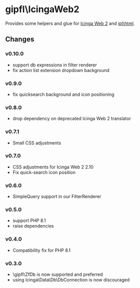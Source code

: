 gipfl\IcingaWeb2
================

Provides some helpers and glue for [Icinga Web 2](https://github.com/Icinga/icingaweb2)
and [ipl\\html](https://github.com/Icinga/ipl-html).

Changes
-------

### v0.10.0
* support db expressions in filter renderer
* fix action list extension dropdown background

### v0.9.0
* fix quicksearch background and icon positioning

### v0.8.0
* drop dependency on deprecated Icinga Web 2 translator

### v0.7.1
* Small CSS adjustments

### v0.7.0
* CSS adjustments for Icinga Web 2 2.10
* Fix quick-search icon position

### v0.6.0
* SimpleQuery support in our FilterRenderer

### v0.5.0
* support PHP 8.1
* raise dependencies

### v0.4.0
* Compatibility fix for PHP 8.1

### v0.3.0
* \gipfl\ZfDb is now supported and preferred
* using Icinga\Data\Db\DbConnection is now discouraged
